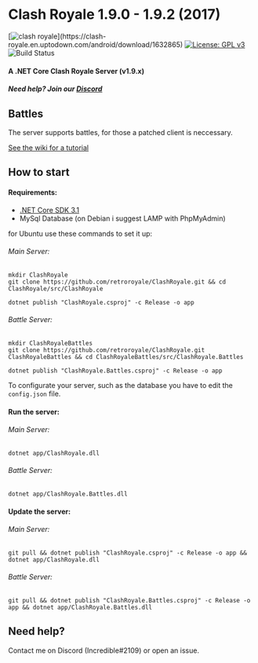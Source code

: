 # Clash Royale 1.9.0 - 1.9.2 (2017)
[![clash royale](https://img.shields.io/badge/Clash%20Royale-1.9.2-brightred.svg?style=flat")](https://clash-royale.en.uptodown.com/android/download/1632865)
[![License: GPL v3](https://img.shields.io/badge/License-GPLv3-blue.svg)](https://www.gnu.org/licenses/gpl-3.0)
![Build Status](https://action-badges.now.sh/retroroyale/ClashRoyale)

#### A .NET Core Clash Royale Server (v1.9.x)
##### Need help? Join our [Discord](https://discord.gg/8cHkNE6)

## Battles
The server supports battles, for those a patched client is neccessary.

[See the wiki for a tutorial](https://github.com/retroroyale/ClashRoyale/wiki/Patch-for-battles)

## How to start

#### Requirements:
  - [.NET Core SDK 3.1](https://dotnet.microsoft.com/download/dotnet-core/3.1)
  - MySql Database (on Debian i suggest LAMP with PhpMyAdmin)

for Ubuntu use these commands to set it up:

###### Main Server:
```
mkdir ClashRoyale
git clone https://github.com/retroroyale/ClashRoyale.git && cd ClashRoyale/src/ClashRoyale

dotnet publish "ClashRoyale.csproj" -c Release -o app
```
###### Battle Server:
```
mkdir ClashRoyaleBattles
git clone https://github.com/retroroyale/ClashRoyale.git ClashRoyaleBattles && cd ClashRoyaleBattles/src/ClashRoyale.Battles

dotnet publish "ClashRoyale.Battles.csproj" -c Release -o app
```
To configurate your server, such as the database you have to edit the ```config.json``` file.

#### Run the server:

###### Main Server:
```dotnet app/ClashRoyale.dll```

###### Battle Server:
```dotnet app/ClashRoyale.Battles.dll```

#### Update the server:
###### Main Server:
```git pull && dotnet publish "ClashRoyale.csproj" -c Release -o app && dotnet app/ClashRoyale.dll```

###### Battle Server:
```git pull && dotnet publish "ClashRoyale.Battles.csproj" -c Release -o app && dotnet app/ClashRoyale.Battles.dll```

## Need help?
Contact me on Discord (Incredible#2109) or open an issue.
